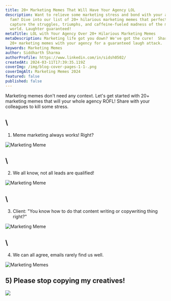 ```yaml
---
title: 20+ Marketing Memes That Will Have Your Agency LOL
description: Want to relieve some marketing stress and bond with your agency
  fam? Dive into our list of 20+ hilarious marketing memes that perfectly
  capture the struggles, triumphs, and caffeine-fueled madness of the marketing
  world. Laughter guaranteed!
metaTitle: LOL with Your Agency Over 20+ Hilarious Marketing Memes
metaDescription: Marketing life got you down? We've got the cure!  Share these
  20+ marketing memes with your agency for a guaranteed laugh attack.
keywords: Marketing Memes
author: Siddharth Sharma
authorProfile: https://www.linkedin.com/in/sidsh0502/
createdAt: 2024-03-11T17:39:35.119Z
coverImg: /img/blog-cover-pages-1-1-.png
coverImgAlt: Marketing Memes 2024
featured: false
published: false
---
```

Marketing memes don't need any context. Let's get started with 20+ marketing memes that will your whole agency ROFL! Share with your colleagues to kill some stress.

## \
1) Meme marketing always works! Right?

![Marketing Meme](/img/23-1.png)

## \
2) We all know, not all leads are qualified!

![Marketing Meme](/img/240226.n.leads_.jpg)

## \
3) Client: "You know how to do that content writing or copywriting thing right?"

![Marketing Meme](/img/image-12-1-11.webp)

## \
4) We can all agree, emails rarely find us well.

![Marketing Memes](/img/image-18-1-3.webp)



## 5) Please stop copying my creatives!

![](/img/meme-3-2-1024x703.png)